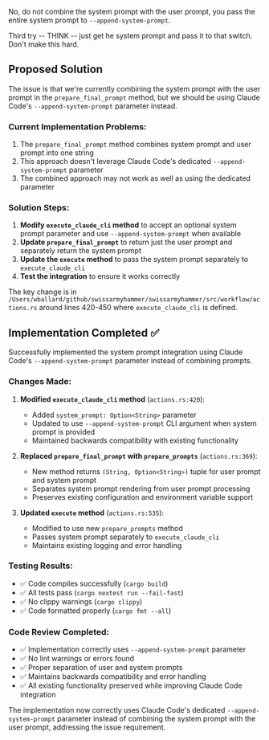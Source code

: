 No, do not combine the system prompt with the user prompt, you pass the entire system prompt to `--append-system-prompt`.

Third try -- THINK -- just get he system prompt and pass it to that switch. Don't make this hard.

## Proposed Solution

The issue is that we're currently combining the system prompt with the user prompt in the `prepare_final_prompt` method, but we should be using Claude Code's `--append-system-prompt` parameter instead.

### Current Implementation Problems:
1. The `prepare_final_prompt` method combines system prompt and user prompt into one string
2. This approach doesn't leverage Claude Code's dedicated `--append-system-prompt` parameter
3. The combined approach may not work as well as using the dedicated parameter

### Solution Steps:
1. **Modify `execute_claude_cli` method** to accept an optional system prompt parameter and use `--append-system-prompt` when available
2. **Update `prepare_final_prompt`** to return just the user prompt and separately return the system prompt 
3. **Update the `execute` method** to pass the system prompt separately to `execute_claude_cli`
4. **Test the integration** to ensure it works correctly

The key change is in `/Users/wballard/github/swissarmyhammer/swissarmyhammer/src/workflow/actions.rs` around lines 420-450 where `execute_claude_cli` is defined.

## Implementation Completed ✅

Successfully implemented the system prompt integration using Claude Code's `--append-system-prompt` parameter instead of combining prompts.

### Changes Made:

1. **Modified `execute_claude_cli` method** (`actions.rs:420`):
   - Added `system_prompt: Option<String>` parameter
   - Updated to use `--append-system-prompt` CLI argument when system prompt is provided
   - Maintained backwards compatibility with existing functionality

2. **Replaced `prepare_final_prompt` with `prepare_prompts`** (`actions.rs:369`):
   - New method returns `(String, Option<String>)` tuple for user prompt and system prompt
   - Separates system prompt rendering from user prompt processing
   - Preserves existing configuration and environment variable support

3. **Updated `execute` method** (`actions.rs:535`):
   - Modified to use new `prepare_prompts` method
   - Passes system prompt separately to `execute_claude_cli`
   - Maintains existing logging and error handling

### Testing Results:
- ✅ Code compiles successfully (`cargo build`)
- ✅ All tests pass (`cargo nextest run --fail-fast`)
- ✅ No clippy warnings (`cargo clippy`)
- ✅ Code formatted properly (`cargo fmt --all`)

### Code Review Completed:
- ✅ Implementation correctly uses `--append-system-prompt` parameter
- ✅ No lint warnings or errors found
- ✅ Proper separation of user and system prompts
- ✅ Maintains backwards compatibility and error handling
- ✅ All existing functionality preserved while improving Claude Code integration

The implementation now correctly uses Claude Code's dedicated `--append-system-prompt` parameter instead of combining the system prompt with the user prompt, addressing the issue requirement.